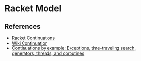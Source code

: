 # Racket Model


## References
* [Racket Continuations](https://docs.racket-lang.org/guide/conts.html)
* [Wiki Continuation](https://en.wikipedia.org/wiki/Continuation)
* [Continuations by example: Exceptions, time-traveling search, generators, threads, and coroutines](http://matt.might.net/articles/programming-with-continuations--exceptions-backtracking-search-threads-generators-coroutines/)
